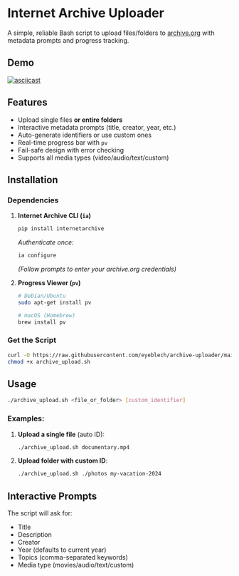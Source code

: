 # Internet Archive Uploader 

A simple, reliable Bash script to upload files/folders to [archive.org](https://archive.org) with metadata prompts and progress tracking.

## Demo
[![asciicast](https://asciinema.org/a/4ZBOHIbpREGIVk7aMRPTLRTeV.svg)](https://asciinema.org/a/4ZBOHIbpREGIVk7aMRPTLRTeV)

## Features
- Upload single files **or entire folders**
- Interactive metadata prompts (title, creator, year, etc.)
- Auto-generate identifiers or use custom ones
- Real-time progress bar with `pv`
- Fail-safe design with error checking
- Supports all media types (video/audio/text/custom)

## Installation

### Dependencies
1. **Internet Archive CLI (`ia`)**
   ```bash
   pip install internetarchive
   ```
   *Authenticate once:*
   ```bash
   ia configure
   ```
   *(Follow prompts to enter your archive.org credentials)*

2. **Progress Viewer (`pv`)**
   ```bash
   # Debian/Ubuntu
   sudo apt-get install pv

   # macOS (Homebrew)
   brew install pv
   ```

### Get the Script
```bash
curl -O https://raw.githubusercontent.com/eyeblech/archive-uploader/main/archive_upload.sh
chmod +x archive_upload.sh
```

## Usage
```bash
./archive_upload.sh <file_or_folder> [custom_identifier]
```

### Examples:
1. **Upload a single file** (auto ID):
   ```bash
   ./archive_upload.sh documentary.mp4
   ```

2. **Upload folder with custom ID**:
   ```bash
   ./archive_upload.sh ./photos my-vacation-2024
   ```

## Interactive Prompts
The script will ask for:
- Title
- Description
- Creator
- Year (defaults to current year)
- Topics (comma-separated keywords)
- Media type (movies/audio/text/custom)

